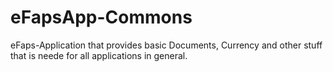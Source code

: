 # eFapsApp-Commons
eFaps-Application that provides basic Documents, Currency and other stuff that is neede for all applications in general.
